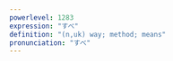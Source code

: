 ```yaml
---
powerlevel: 1283
expression: "すべ"
definition: "(n,uk) way; method; means"
pronunciation: "すべ"
---
```

